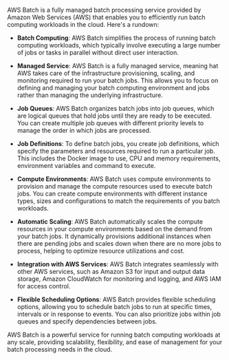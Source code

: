AWS Batch is a fully managed batch processing service provided by Amazon Web Services (AWS) that enables you to efficiently run batch computing workloads in the cloud. Here's a rundown:

* **Batch Computing**: AWS Batch simplifies the process of running batch computing workloads, which typically involve executing a large number of jobs or tasks in parallel without direct user interaction.

* **Managed Service**: AWS Batch is a fully managed service, meaning hat AWS takes care of the infrastructure provisioning, scaling, and monitoring required to run your batch jobs. This allows you to focus on defining and managing your batch computing environment and jobs rather than managing the underlying infrastructure.

* **Job Queues**: AWS Batch organizes batch jobs into job queues, which are logical queues that hold jobs until they are ready to be executed. You can create multiple job queues with different priority levels to manage the order in which jobs are processed.

* **Job Definitions**: To define batch jobs, you create job definitions, which specify the parameters and resources required to run a particular job. This includes the Docker image to use, CPU and memory requirements, environment variables and command to execute.

* **Compute Environments**: AWS Batch uses compute environments to provision and manage the compute resources used to execute batch jobs. You can create compute environments with different instance types, sizes and configurations to match the requirements of you batch workloads.

* **Automatic Scaling**: AWS Batch automatically scales the compute resources in your compute environments based on the demand from your batch jobs. It dynamically provisions additional instances when there are pending jobs and scales down when there are no more jobs to process, helping to optimize resource utilizations and cost.

* **Integration with AWS Services**: AWS Batch integrates seamlessly with other AWS services, such as Amazon S3 for input and output data storage, Amazon CloudWatch for monitoring and logging, and AWS IAM for access control.

* **Flexible Scheduling Options**: AWS Batch provides flexible scheduling options, allowing you to schedule batch jobs to run at specific times, intervals or in response to events. You can also prioritize jobs within job queues and specify dependencies between jobs.

AWS Batch is a powerful service for running batch computing workloads at any scale, providing scalability, flexibility, and ease of management for your batch processing needs in the cloud.